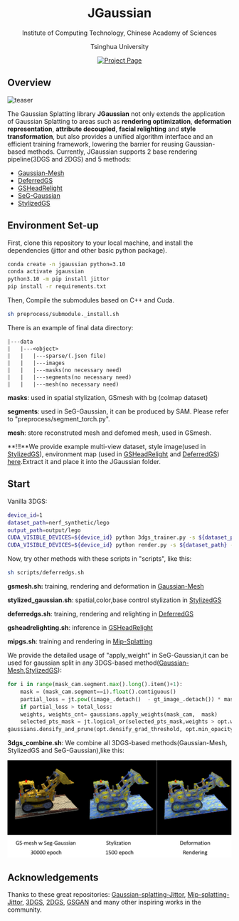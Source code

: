 <div align="center">
<h1>JGaussian</h1>
    <p>Institute of Computing Technology, Chinese Academy of Sciences</p>
	<p>Tsinghua University</p>

<a href="http://www.geometrylearning.com/JittorGL"><img src="https://img.shields.io/badge/Project_Page-green" alt="Project Page"></a>
</div>

## Overview

![teaser](assets/teaser.png)

The Gaussian Splatting library **JGaussian** not only extends the application of Gaussian Splatting to areas such as **rendering optimization**, **deformation representation**, **attribute decoupled**, **facial relighting** and **style transformation**, but also provides a unified algorithm interface and an efficient training framework, lowering the barrier for reusing Gaussian-based methods. Currently, JGaussian supports 2 base rendering pipeline(3DGS and 2DGS) and 5 methods: 

- [Gaussian-Mesh](https://dl.acm.org/doi/10.1145/3687756)
- [DeferredGS](https://ieeexplore.ieee.org/document/10964878)
- [GSHeadRelight](https://dl.acm.org/doi/10.1145/3721238.3730614)
- [SeG-Gaussian](https://ieeexplore.ieee.org/document/11184660)
- [StylizedGS](https://ieeexplore.ieee.org/document/11143957)


## Environment Set-up

First, clone this repository to your local machine, and install the dependencies (jittor and other basic python package). 

```bash
conda create -n jgaussian python=3.10
conda activate jgaussian
python3.10 -m pip install jittor
pip install -r requirements.txt
```

Then, Compile the submodules based on C++ and Cuda. 

```bash
sh preprocess/submodule._install.sh 
```

There is an example of final data directory:

```
|---data
|   |---<object>
|   |   |---sparse/(.json file)
|   |   |---images
|   |   |---masks(no necessary need)
|   |   |---segments(no necessary need)
|   |   |---mesh(no necessary need)
```

**masks**: used in spatial stylization, GSmesh with bg (colmap dataset)

**segments**: used in SeG-Gaussian, it can be produced by SAM. Please refer to "preprocess/segment_torch.py".

**mesh**:  store reconstruted mesh and defomed mesh, used in GSmesh.



**!!!**We provide example multi-view dataset, style image(used in [StylizedGS](https://ieeexplore.ieee.org/document/11143957)), environment map (used in [GSHeadRelight](https://dl.acm.org/doi/10.1145/3721238.3730614) and [DeferredGS](https://ieeexplore.ieee.org/document/10964878))  [here](https://drive.google.com/file/d/1x_p2q0OtfMwCs3DQ_Wgg6d3bw_CTH9mb/view?usp=drive_link).Extract it and place it into the JGaussian folder.

## Start

Vanilla 3DGS:

```bash
device_id=1
dataset_path=nerf_synthetic/lego
output_path=output/lego
CUDA_VISIBLE_DEVICES=${device_id} python 3dgs_trainer.py -s ${dataset_path} -m ${output_path} 
CUDA_VISIBLE_DEVICES=${device_id} python render.py -s ${dataset_path} -m ${output_path}
```



Now, try other methods with these scripts in "scripts", like this:

```bash
sh scripts/deferredgs.sh
```

**gsmesh.sh:** training, rendering and deformation in [Gaussian-Mesh](https://dl.acm.org/doi/10.1145/3687756)

**stylized_gaussian.sh**: spatial,color,base control stylization in [StylizedGS](https://ieeexplore.ieee.org/document/11143957)

**deferredgs.sh**: training, rendering and relighting in [DeferredGS](https://ieeexplore.ieee.org/document/10964878)

**gsheadrelighting.sh**: inference in [GSHeadRelight](https://dl.acm.org/doi/10.1145/3721238.3730614)

**mipgs.sh**: training and rendering in [Mip-Splatting](https://arxiv.org/abs/2311.16493)


We provide the detailed usage of "apply_weight" in SeG-Gaussian,it can be used for gaussian split in any 3DGS-based method([Gaussian-Mesh](https://dl.acm.org/doi/10.1145/3687756),[StylizedGS](https://ieeexplore.ieee.org/document/11143957)):

```python
for i in range(mask_cam.segment.max().long().item()+1):
	mask = (mask_cam.segment==i).float().contiguous()
	partial_loss = jt.pow((image_.detach()  - gt_image_.detach()) * mask,2).sum(0).sqrt().sum() / mask.sum()
	if partial_loss > total_loss:
	weights, weights_cnt= gaussians.apply_weights(mask_cam,  mask)
	selected_pts_mask = jt.logical_or(selected_pts_mask,weights > opt.weight_th)
gaussians.densify_and_prune(opt.densify_grad_threshold, opt.min_opacity, scene.cameras_extent, size_threshold,selected_pts_mask=selected_pts_mask)
```



**3dgs_combine.sh**: We combine all 3DGS-based methods(Gaussian-Mesh, StylizedGS and SeG-Gaussian),like this:

![3DGScombination](assets/3DGScombination.png)

## Acknowledgements

Thanks to these great repositories: [Gaussian-splatting-Jittor](https://github.com/otakuxiang/gaussian-splatting-jittor.git), [Mip-splatting-Jittor](https://github.com/lishaobingdong/mip-splatting-jittor.git), [3DGS](https://github.com/graphdeco-inria/gaussian-splatting/), [2DGS]( https://github.com/hbb1/2d-gaussian-splatting), [GSGAN](https://github.com/hse1032/GSGAN) and many other inspiring works in the community.


